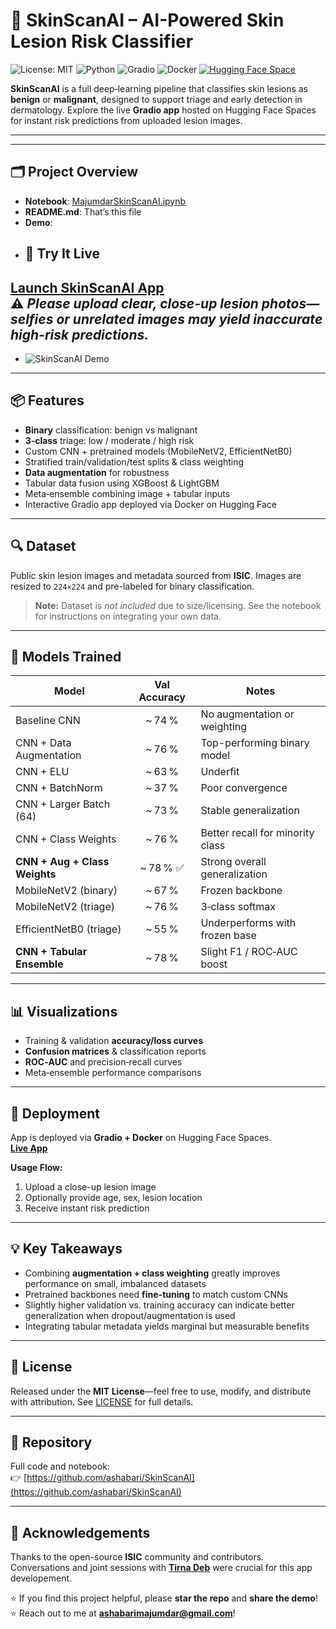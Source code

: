 # 🧠 SkinScanAI – AI-Powered Skin Lesion Risk Classifier  

![License: MIT](https://img.shields.io/badge/License-MIT-yellow.svg)
![Python](https://img.shields.io/badge/Python-3.10-blue.svg)
![Gradio](https://img.shields.io/badge/Gradio-3.5-orange.svg)
![Docker](https://img.shields.io/badge/Docker-20.10-blue.svg)
[![Hugging Face Space](https://img.shields.io/badge/🤗%20Hugging%20Face-Space-blue)](https://huggingface.co/spaces/ashabarimajumdarPhD/SkinScanAI)




**SkinScanAI** is a full deep‑learning pipeline that classifies skin lesions as **benign** or **malignant**, designed to support triage and early detection in dermatology. Explore the live **Gradio app** hosted on Hugging Face Spaces for instant risk predictions from uploaded lesion images.

---




---

## 🗂️ Project Overview  
- **Notebook**: [MajumdarSkinScanAI.ipynb](https://github.com/ashabari/SkinScanAI/blob/main/MajumdarSkinScanAI.ipynb)  
- **README.md**: That’s this file  
- **Demo**:
- ## 🚀 Try It Live  
[**Launch SkinScanAI App**](https://huggingface.co/spaces/ashabari​majumdarPhD/SkinScanAI)  
⚠️ *Please upload clear, close-up lesion photos—selfies or unrelated images may yield inaccurate high-risk predictions.*
-
-   ![SkinScanAI Demo](SkinScanAI.gif)

---

## 📦 Features
- **Binary** classification: benign vs malignant  
- **3‑class** triage: low / moderate / high risk  
- Custom CNN + pretrained models (MobileNetV2, EfficientNetB0)  
- Stratified train/validation/test splits & class weighting  
- **Data augmentation** for robustness  
- Tabular data fusion using XGBoost & LightGBM  
- Meta‑ensemble combining image + tabular inputs  
- Interactive Gradio app deployed via Docker on Hugging Face

---

## 🔍 Dataset  
Public skin lesion images and metadata sourced from **ISIC**. Images are resized to `224×224` and pre-labeled for binary classification.

> **Note:** Dataset is *not included* due to size/licensing. See the notebook for instructions on integrating your own data.

---

## 🧪 Models Trained  

| Model                                | Val Accuracy | Notes                                     |
|-------------------------------------|:------------:|-------------------------------------------|
| Baseline CNN                        | ~ 74 %       | No augmentation or weighting              |
| CNN + Data Augmentation             | ~ 76 %       | Top-performing binary model               |
| CNN + ELU                           | ~ 63 %       | Underfit                                  |
| CNN + BatchNorm                     | ~ 37 %       | Poor convergence                          |
| CNN + Larger Batch (64)             | ~ 73 %       | Stable generalization                     |
| CNN + Class Weights                 | ~ 76 %       | Better recall for minority class          |
| **CNN + Aug + Class Weights**       | ~ 78 % ✅    | Strong overall generalization             |
| MobileNetV2 (binary)                | ~ 67 %       | Frozen backbone                           |
| MobileNetV2 (triage)                | ~ 76 %       | 3‑class softmax                           |
| EfficientNetB0 (triage)             | ~ 55 %       | Underperforms with frozen base            |
| **CNN + Tabular Ensemble**          | ~ 78 %       | Slight F1 / ROC‑AUC boost                 |

---

## 📊 Visualizations  
- Training & validation **accuracy/loss curves**  
- **Confusion matrices** & classification reports  
- **ROC‑AUC** and precision‑recall curves  
- Meta‑ensemble performance comparisons

---

## 🤖 Deployment  
App is deployed via **Gradio + Docker** on Hugging Face Spaces.  
[**Live App**](https://huggingface.co/spaces/ashabari​majumdarPhD/SkinScanAI)

**Usage Flow:**
1. Upload a close-up lesion image  
2. Optionally provide age, sex, lesion location  
3. Receive instant risk prediction  

---

## 💡 Key Takeaways
- Combining **augmentation + class weighting** greatly improves performance on small, imbalanced datasets  
- Pretrained backbones need **fine-tuning** to match custom CNNs  
- Slightly higher validation vs. training accuracy can indicate better generalization when dropout/augmentation is used  
- Integrating tabular metadata yields marginal but measurable benefits

---

## 📜 License  
Released under the **MIT License**—feel free to use, modify, and distribute with attribution. See [LICENSE](./LICENSE) for full details.

---

## 📁 Repository  
Full code and notebook:  
👉 [https://github.com/ashabari/SkinScanAI](https://github.com/ashabari/SkinScanAI)

---

## 🙌 Acknowledgements  
Thanks to the open-source **ISIC** community and contributors.  
Conversations and joint sessions with [**Tirna Deb**](https://github.com/drtirnadeb) were crucial for this app developement.

⭐️ If you find this project helpful, please **star the repo** and **share the demo**!
⭐️ Reach out to me at **ashabarimajumdar@gmail.com**!


